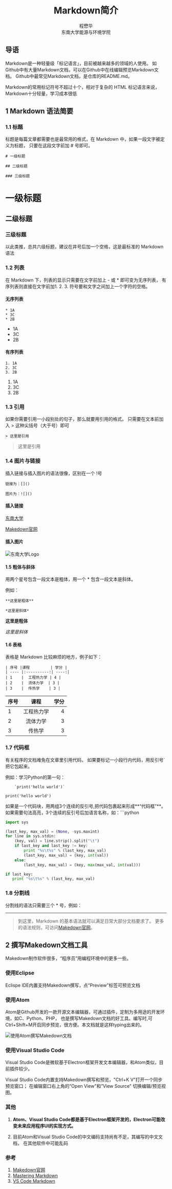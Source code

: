 # <center>Markdown简介

<center>程懋华</center>   
<center>东南大学能源与环境学院</center>

## 导语

Markdown是一种轻量级「标记语言」，目前被越来越多的领域的人使用。
如Github中有大量Markdown文档，可以在Github中在线编辑预览Markdown文档。
Github中最常见Markdown文档，是仓库的README.md。   

Markdown的常用标记符号不超过十个，相对于复杂的 HTML 标记语言来说，
Markdown十分轻量，学习成本很低

## 1 Markdown 语法简要

### 1.1 标题

标题是每篇文章都需要也是最常用的格式，在 Markdown 中，如果一段文字被定义为标题，
只要在这段文字前加 # 号即可。

    # 一级标题

    ## 二级标题

    ### 三级标题

# 一级标题

## 二级标题

### 三级标题

以此类推，总共六级标题，建议在井号后加一个空格，这是最标准的 Markdown 语法

### 1.2 列表

在 Markdown 下，列表的显示只需要在文字前加上 - 或 * 即可变为无序列表，
有序列表则直接在文字前加1. 2. 3. 符号要和文字之间加上一个字符的空格。

#### 无序列表

    * 1A
    * 3C
    * 2B

* 1A
* 3C
* 2B

#### 有序列表

    1. 1A
    2. 3C
    3. 2B

1. 1A
2. 3C
3. 2B

### 1.3 引用

如果你需要引用一小段别处的句子，那么就要用引用的格式。
只需要在文本前加入 > 这种尖括号（大于号）即可

    > 这里是引用


> 这里是引用

### 1.4 图片与链接

插入链接与插入图片的语法很像，区别在一个 !号

    链接为：[]()

    图片为：![]()

#### 插入链接

 [东南大学](http://www.seu.edu.cn)

 [Makedown官网](http://daringfireball.net/projects/markdown/)

#### 插入图片

![东南大学Logo](./seu.gif)

#### 1.5 粗体与斜体
用两个星号包含一段文本是粗体，用一个 * 包含一段文本是斜体。

例如：

    **这里是粗体**  

    *这里是斜体*

**这里是粗体**  

*这里是斜体*

#### 1.6 表格

表格是 Markdown 比较麻烦的地方，例子如下：

    | 序号 |课程         | 学分 |
    | ---- |:----------:| ----:|
    | 1    |  工程热力学 | 4 |
    | 2    |  流体力学  | 3 |
    | 3    |  传热学    | 3 |

| 序号 |课程         | 学分 |
| ---- |:----------:| ----:|
| 1    |  工程热力学 | 4 |
| 2    |  流体力学  | 3 |
| 3    |  传热学    | 3 |

### 1.7 代码框

有关程序的文档难免在文章里引用代码，
如果要标记一小段行内代码，用反引号`把它包起来。

例如：学习Python的第一句：

		`print('hello world')`

`print('hello world')`

如果是一个代码块，用两组3个连续的反引号,把代码包裹起来形成**“代码框”**。    
如果需要句法高亮，3个连续的反引号后加语言名称，如：```python

```python
import sys

(last_key, max_val) = (None, -sys.maxint)
for line in sys.stdin:
    (key, val) = line.strip().split("\t")
    if last_key and last_key != key:
        print "%s\t%s" % (last_key, max_val)
        (last_key, max_val) = (key, int(val))
    else:
        (last_key, max_val) = (key, max(max_val, int(val)))

if last_key:
   print "%s\t%s" % (last_key, max_val)  
```

### 1.8 分割线

分割线的语法只需要三个 * 号，例如：

 ***
 >到这里，Markdown 的基本语法就可以满足日常大部分文档要求了。
 更多的语法规则，可访问[Makedown官网](http://daringfireball.net/projects/markdown/)。

## 2 撰写Makedown文档工具

Makedown制作软件很多，“程序员”用编程环境中的更多一些。

### 使用Eclipse

Eclispe IDE内置支持Makedown撰写，点“Preview"标签可预览文档

### 使用Atom

Atom是Github开发的一款开源文本编辑器，可通过插件，定制为多用途的开发环境，如C、Python、PHP，
也是撰写Makedown文档的好工具。编写时,可Ctrl+Shift+M开启同步预览，很方便。本文档就是这样typing出来的。

![使用Atom撰写Makedown文档](./atom_makedown.PNG)

### 使用Visual Studio Code

Visual Studio Code是微软基于Electron框架开发文本编辑器，和Atom类似，目前插件较少。

Visual Studio Code内置支持Makedown撰写和预览，"Ctrl+K V"打开一个同步预览窗口；
在编辑窗口右上角的“Open View"和”View Source" 切换编辑/预览视图。


### 其他

1. **Atom、Visual Studio Code都是基于Electron框架开发的，Electron可能改变未来应用程序UI的实现方式。**

2. 目前Atom和Visual Studio Code的中文编码支持尚有不足，其编写的中文文档，
在其他软件中可能乱码

### 参考

1. [Makedown官网](http://daringfireball.net/projects/markdown/)
2. [Mastering Markdown](https://guides.github.com/features/mastering-markdown/)
3. [VS Code Markdown](https://code.visualstudio.com/updates#_languages-markdown-preview/)